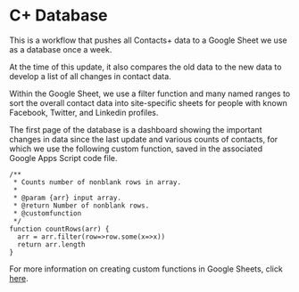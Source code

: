 # C+ Database

This is a workflow that pushes all Contacts+ data to a Google Sheet we use as a database once a week.

At the time of this update, it also compares the old data to the new data to develop a list of all changes in contact data.


Within the Google Sheet, we use a filter function and many named ranges to sort the overall contact data into site-specific sheets for people with 
known Facebook, Twitter, and Linkedin profiles. 

The first page of the database is a dashboard showing the important changes in data since the last update and various counts of contacts, for which we use the 
following custom function, saved in the associated Google Apps Script code file.

```
/**
 * Counts number of nonblank rows in array.
 *
 * @param {arr} input array.
 * @return Number of nonblank rows.
 * @customfunction
 */
function countRows(arr) {
  arr = arr.filter(row=>row.some(x=>x))
  return arr.length
}
```
For more information on creating custom functions in Google Sheets, click [here](https://developers.google.com/apps-script/guides/sheets/functions).
